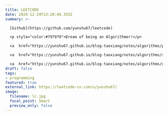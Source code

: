 ```yaml
---
title: LEETCODE
date: 2020-12-29T13:20:49.355Z
summary: >-

  [Github](https://github.com/yunshu67/leetcode)

  <p style="color:#797979">Dream of being an Algorithmer!</p>

  <a  href="https://yunshu67.github.io/blog-taoxiang/notes/algorithms/preSum.html" style="color:#797979;text-decoration:none;font-size:11px">1) preSum</a><br>

  <a  href="https://yunshu67.github.io/blog-taoxiang/notes/algorithms/slidingWindow.html" style="color:#797979;text-decoration:none;font-size:11px">2) sliding window</a><br>

  <a  href="https://yunshu67.github.io/blog-taoxiang/notes/algorithms/dynamicProgramming.html" style="color:#797979;text-decoration:none;font-size:11px">3) dynammic programming</a>
draft: false
tags:
- programming
featured: true
external_link: https://leetcode-cn.com/u/yunshu67/
image:
  filename: lc.jpg
  focal_point: Smart
  preview_only: false
---
```

